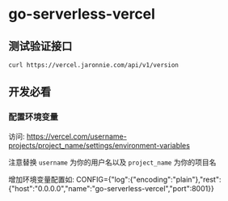# go-serverless-vercel

## 测试验证接口

```shell
curl https://vercel.jaronnie.com/api/v1/version
```

## 开发必看

### 配置环境变量

访问: https://vercel.com/username-projects/project_name/settings/environment-variables

注意替换 `username` 为你的用户名以及 `project_name` 为你的项目名

增加环境变量配置如: CONFIG={"log":{"encoding":"plain"},"rest":{"host":"0.0.0.0","name":"go-serverless-vercel","port":8001}}


